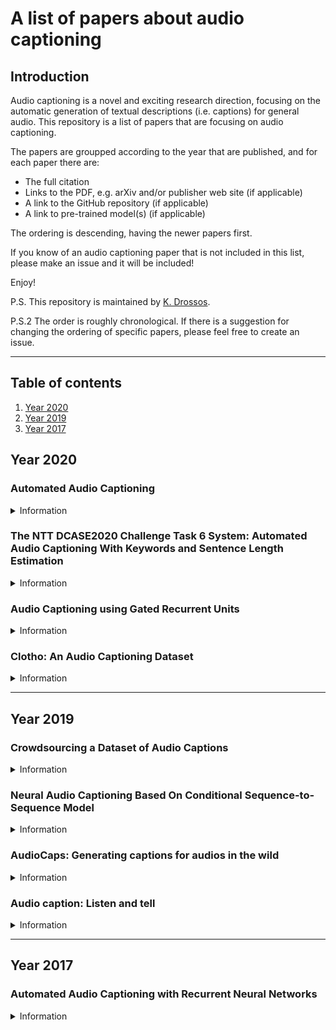 # A list of papers about audio captioning

## Introduction 

Audio captioning is a novel and exciting research direction, 
focusing on the automatic generation of textual descriptions
(i.e. captions) for general audio. This repository is a list
of papers that are focusing on audio captioning. 

The papers are groupped according to the year that are published,
and for each paper there are: 

* The full citation
* Links to the PDF, e.g. arXiv and/or publisher web site (if applicable)
* A link to the GitHub repository (if applicable)
* A link to pre-trained model(s) (if applicable)

The ordering is descending, having the newer papers first. 

If you know of an audio captioning paper that is not included
in this list, please make an issue and it will be included!

Enjoy! 

P.S. This repository is maintained by
[K. Drossos](https://github.com/dr-costas). 

P.S.2 The order is roughly chronological. If there is a
suggestion for changing the ordering of specific papers,
please feel free to create an issue.

----

## Table of contents

1. [Year 2020](#year-2020)
1. [Year 2019](#year-2019)
1. [Year 2017](#year-2017)
  
## Year 2020

### Automated Audio Captioning

<details><summary>Information</summary>
 <dl>
   <dt>Citation</dt>
   <dd>N. Kuzmin and A. Dyakonov, "Automated Audio Captioning,"
   DCASE2020 Challenge, Tech. Rep., Jun. 2020
   </dd>
 
   <dt>Paper links</dt>
   <dd>
   <a href="http://dcase.community/documents/challenge2020/technical_reports/DCASE2020_Kuzmin_137_t6.pdf">DCASE</a>
   </dd>

   <dt>Code</dt>
   <dd>
   <a href="https://github.com/paniquex/Automated_Audio_Captioning_DCASE2020">GitHub</a>
   </dd>

   <dt>Data</dt>
   <dd>
   <a href="https://zenodo.org/record/3895543#.Xwr6Ny2w3OQ">Zenodo</a>
   </dd>
 
   <dt>BibTex entry</dt>

   <dd>

	    @techreport{kuzmin:2020:dcase:tech-report,
        author = {N. Kuzmin and A. Dyakonov},
        title = {Automated Audio Captioning},
        institution = {DCASE2020 Challenge},
        year = {2020},
        month = {Jun.}}
   </dd>
 </dl>

----

</details>

### The NTT DCASE2020 Challenge Task 6 System: Automated Audio Captioning With Keywords and Sentence Length Estimation

<details><summary>Information</summary>
 <dl>
   <dt>Citation</dt>
   <dd>Y. Koizumi, D. Takeuchi, Y. Ohishi, N. Harada, and K. Kashino,
   "The NTT DCASE2020 Challenge Task 6 System: Automated Audio
   Captioning With Keywords and Sentence Length Estimation,"
   DCASE2020 Challenge, Tech. Rep., Jun. 2020
   </dd>
 
   <dt>Paper links</dt>
   <dd>
   <a href="https://arxiv.org/abs/2007.00225">arXiv</a>

   <a href="http://dcase.community/documents/challenge2020/technical_reports/DCASE2020_Koizumi_63_t6.pdf">DCASE</a>
   </dd>
 
   <dt>
   <details><summary>BibTex entry</summary><br>
 
	  @techreport{koizumi:2020:dcase:tech-report,
      author = {Y. Koizumi and D. Takeuchi and Y. Ohishi and N. Harada and K. Kashino},
      title = {The {NTT} {DCASE2020} Challenge Task 6 System: Automated Audio Captioning With Keywords and Sentence Length Estimation},
      institution = {DCASE2020 Challenge},
      year = {2020},
      month = {Jun.}}
 
   </details>
   </dt>
 </dl>

----

</details>

### Audio Captioning using Gated Recurrent Units

<details><summary>Information</summary>
 <dl>
   <dt>Citation</dt>
   <dd>A. O. Eren and M. Sert, "Audio Captioning using Gated Recurrent
   Units," in arXiv:2006.03391 [cs.SD], 2020
   </dd>
 
   <dt>Paper links</dt>
   <dd>
   <a href="https://arxiv.org/abs/2006.03391">arXiv</a>
   </dd>
 
   <dt>
   <details><summary>BibTex entry</summary><br>
 
     @misc{eren:2020:arxiv,
     title={Audio Captioning using Gated Recurrent Units},
     author={Ay\c{s}eg\"{u}}l \"{O}zkaya Eren and Mustafa Sert},
     year={2020},
     eprint={2006.03391},
     archivePrefix={arXiv},
     primaryClass={cs.SD}}
 
   </details>
   </dt>
 </dl>

----

</details>

### Clotho: An Audio Captioning Dataset

<details><summary>Information</summary>
 <dl>
   <dt>Citation</dt>
   <dd>K. Drossos, S. Lipping, and T. Virtanen, "Clotho:
   An audio captioning dataset," in ICASSP 2020-2020 IEEE
   International Conference on Acoustics, Speech and Signal
   Processing (ICASSP). IEEE, 2020, pp. 736–740
   </dd>
 
   <dt>Paper links</dt>
   <dd>
   <a href="https://arxiv.org/abs/1910.09387">arXiv</a>
 
   <a href="https://ieeexplore.ieee.org/document/9052990">ieeexplore</a>
   </dd>
 
   <dt>
   <details><summary>BibTex entry</summary><br>
 
	 @inproceedings{drossos2020clotho,
	 title={Clotho: An Audio Captioning Dataset},
	 author={Drossos, K. and Lipping, S. and Virtanen, T.},
	 booktitle={ICASSP 2020-2020 IEEE International Conference on Acoustics, Speech and Signal Processing (ICASSP)},
	 pages={736--740},
	 year={2020}}
 
   </details>
   </dt>
 </dl>

----

</details>

---

## Year 2019

### Crowdsourcing a Dataset of Audio Captions

<details><summary>Information</summary>
 <dl>
   <dt>Citation</dt>
   <dd>S. Lipping, K. Drossos, and T. Virtanen, "Crowdsourcing a
   dataset of audio captions," in Detection and Classification of
   Acoustic Scenes and Events (DCASE) 2019, Oct. 2019
   </dd>
 
   <dt>Paper links</dt>
   <dd>
   <a href="https://arxiv.org/abs/1907.09238">arXiv</a>
 
   <a href="http://dcase.community/documents/workshop2019/proceedings/DCASE2019Workshop_Lipping_31.pdf">DCASE</a>
   </dd>
 
   <dt>
   <details><summary>BibTex entry</summary><br>
 
     @inproceedings{lipping:2019:dcase,
     author={S. Lipping and K. Drossos and T. Virtanen},
     title={Crowdsourcing a Dataset of Audio Captions},
	 booktitle = {Proceedings of the Detection and Classification of Acoustic Scenes and Events 2019 Workshop (DCASE2019)},
     address = {New York University, NY, USA},
     month = {Oct.},
     year = {2019},
     pages = {139--143},
     ISSN={2379-190X}}
 
   </details>
   </dt>
 </dl>

----

</details>

### Neural Audio Captioning Based On Conditional Sequence-to-Sequence Model

<details><summary>Information</summary><br>

 <dl>
   <dt>Citation</dt>
   <dd>Shota Ikawa and Kunio Kashino, "Neural Audio Captioning Based
   On Conditional Sequence-to-Sequence Model," in Workshop of Detection
   and Classification of Acoustic Scenes and Events (DCASE), Oct.
   2019.
   </dd>
 
   <dt>Paper links</dt>
   <dd>
   <a href="http://dcase.community/documents/workshop2019/proceedings/DCASE2019Workshop_Ikawa_82.pdf">DCASE</a>
   </dd>
 
   <dt>
   <details><summary>BibTex entry</summary><br>
 
     @inproceedings{ikawa:2019:dcase,
     author = {Shota Ikawa and Kunio Kashino},
     title = {Neural Audio Captioning Based On Conditional Sequence-to-Sequence Model},
     booktitle = {Proceedings of the Detection and Classification of Acoustic Scenes and Events 2019 Workshop ({DCASE2019})},
     address = {New York University, NY, USA},
     month = {Oct.},
     year = {2019},
     pages = {99--103},
 	ISSN={2379-190X}}
 
   </details>
   </dt>
 </dl>

----

</details>
 
### AudioCaps: Generating captions for audios in the wild

<details><summary>Information</summary><br>

 <dl>
   <dt>Citation</dt>
   <dd>C. D. Kim, B. Kim, H. Lee, and G. Kim, "AudioCaps:
   Generating captions for audios in the wild,” in Proceedings
   of the 2019 Conference of the North American Chapter of the
   Association for Computational Linguistics: Human Language
   Technologies, Volume 1 (Long and Short Papers), Minneapolis,
   Minnesota, Jun. 2019, pp. 119–132, Association for Computational
   Linguistics 
   </dd>
 
   <dt>Paper links</dt>
   <dd>
   <a href="https://arxiv.org/abs/1706.10006">acwlweb</a>
   </dd>
 
   <dt>Code</dt>
   <dd>
   <a href="https://github.com/cdjkim/audiocaps">GitHub</a>
   </dd>
 
   <dt>Data</dt>
   <dd>
   <a href="https://github.com/cdjkim/audiocaps/blob/master/dataset/README.md">GitHub</a>
   </dd>
 
   <dt>
   <details><summary>BibTex entry</summary><br>
 
     @inproceedings{kim:2019:nacacl,
     title = {{A}udio{C}aps: Generating Captions for Audios in The Wild},
     author = {C. D. Kim and B. Kim and H. Lee and G. Ki}",
     booktitle = {Proceedings of the 2019 Conference of the North {A}merican Chapter of the Association for Computational Linguistics: Human Language Technologies, Volume 1 (Long and Short Papers)},
     month = {Jun.},
     year = {2019},
     address = {Minneapolis, Minnesota},
     publisher = {Association for Computational Linguistics},
     doi = {10.18653/v1/N19-1011},
     pages = {119--132}}
 
   </details>
   </dt>
 </dl>

----

</details>

### Audio caption: Listen and tell

<details><summary>Information</summary><br>

 <dl>
   <dt>Citation</dt>
   <dd>M. Wu, H. Dinkel, and K. Yu, "Audio caption: Listen and
   tell," in 2019 IEEE International Conference on Acoustics,
   Speech and Signal Processing (ICASSP), May 2019, pp. 830–834
   </dd>
 
   <dt>Paper links</dt>
   <dd>
   <a href="https://arxiv.org/abs/1706.10006">arXiv</a>
 
   <a href="https://ieeexplore.ieee.org/document/8170058">ieeexplore</a>
   </dd>
 
   <dt>
   <details><summary>BibTex entry</summary><br>

     @inproceedings{wu:2019:icassp,
     author={M. {Wu} and H. {Dinkel} and K. {Yu}},
     booktitle={2019 IEEE International Conference on Acoustics, Speech and Signal Processing ({ICASSP})},
     title={Audio Caption: Listen and Tell},
     year={2019},
     pages={830-834},
     doi={10.1109/ICASSP.2019.8682377},
     ISSN={2379-190X},
     month={May}}
   </details>
   </dt>
 </dl>

----

</details>

----

## Year 2017

### Automated Audio Captioning with Recurrent Neural Networks


<details><summary>Information</summary><br>

 <dl>
   <dt>Citation</dt>
   <dd>K. Drossos, S. Adavanne, and T. Virtanen, "Automated audio
   captioning with recurrent neural networks," in 2017 IEEE Workshop
   on Applications of Signal Processing to Audio and Acoustics
   (WASPAA), Oct. 2017, pp. 374–378</dd>
 
   <dt>Paper links</dt>
   <dd>
   <a href="https://arxiv.org/abs/1706.10006">arXiv</a>
 
   <a href="https://ieeexplore.ieee.org/document/8170058">ieeexplore</a>
   </dd>
 
   <dt>
   <details><summary>BibTex entry</summary><br>
 
     @inproceedings{drossos:2017:waspaa,
     author={K. {Drossos} and S. {Adavanne} and T. {Virtanen}},
     booktitle={2017 IEEE Workshop on Applications of Signal Processing to Audio and Acoustics (WASPAA)},
     title={Automated audio captioning with recurrent neural networks},
     year={2017},
     pages={374-378}}
 
   </details>
   </dt>
 </dl>

----

</details>

